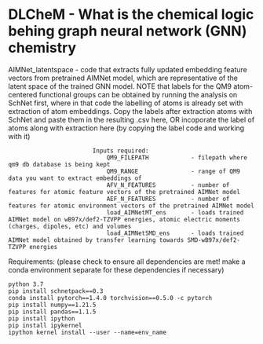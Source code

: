 # DLCheM - What is the chemical logic behing graph neural network (GNN) chemistry


AIMNet_latentspace         - code that extracts fully updated embedding feature vectors from pretrained AIMNet model, which are representative of the latent space of the trained GNN model. 
                             NOTE that labels for the QM9 atom-centered functional groups can be obtained by running the analysis on SchNet first, where  in that code the labelling of atoms is already set with extraction of atom embeddings. Copy the labels after extraction atoms with SchNet and paste them in the resulting .csv here, OR incoporate the label of atoms along with extraction here (by copying the label code and working with it)

                            Inputs required:                     
                                QM9_FILEPATH            - filepath where qm9 db database is being kept
                                QM9_RANGE               - range of QM9 data you want to extract embeddings of
                                AFV_N_FEATURES          - number of features for atomic feature vectors of the pretrained AIMNet model
                                AEF_N_FEATURES          - number of features for atomic environment vectors of the pretrained AIMNet model
                                load_AIMNetMT_ens       - loads trained AIMNet model on wB97x/def2-TZVPP energies, atomic electric moments (charges, dipoles, etc) and volumes
                                load_AIMNetSMD_ens      - loads trained AIMNet model obtained by transfer learning towards SMD-wB97x/def2-TZVPP energies




Requirements: (please check to ensure all dependencies are met! make a conda environment separate for these dependencies if necessary)
    
    python 3.7
    pip install schnetpack==0.3
    conda install pytorch==1.4.0 torchvision==0.5.0 -c pytorch
    pip install numpy==1.21.5
    pip install pandas==1.1.5 
    pip install ipython
    pip install ipykernel
    ipython kernel install --user --name=env_name





